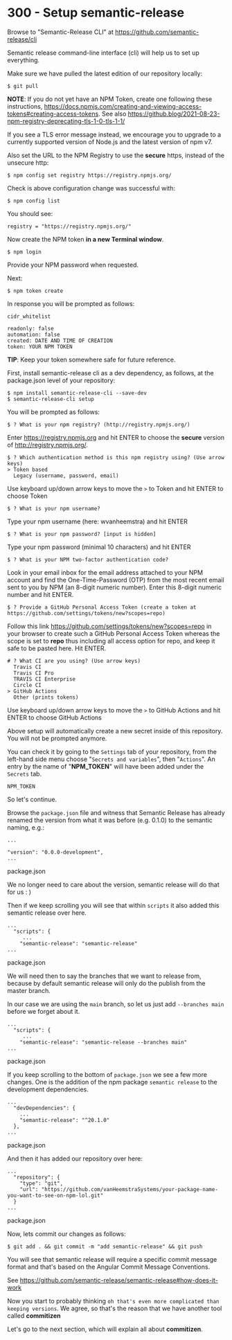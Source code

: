 # 300 - Setup semantic-release

Browse to "Semantic-Release CLI" at https://github.com/semantic-release/cli

Semantic release command-line interface (cli) will help us to set up everything. 

Make sure we have pulled the latest edition of our repository locally:

```
$ git pull
```

**NOTE**: If you do not yet have an NPM Token, create one following these instructions, https://docs.npmjs.com/creating-and-viewing-access-tokens#creating-access-tokens. See also https://github.blog/2021-08-23-npm-registry-deprecating-tls-1-0-tls-1-1/

If you see a TLS error message instead, we encourage you to upgrade to a currently supported version of Node.js and the latest version of npm v7.

Also set the URL to the NPM Registry to use the **secure** https, instead of the unsecure http:

```
$ npm config set registry https://registry.npmjs.org/
```

Check is above configuration change was successful with:

```
$ npm config list
```

You should see:

```
registry = "https://registry.npmjs.org/"
```

Now create the NPM token **in a new Terminal window**.

```
$ npm login
```

Provide your NPM password when requested.

Next:

```
$ npm token create
```

In response you will be prompted as follows:

```
cidr_whitelist

readonly: false
automation: false
created: DATE AND TIME OF CREATION
token: YOUR NPM TOKEN
```

**TIP**: Keep your token somewhere safe for future reference.

First, install semantic-release cli as a dev dependency, as follows, at the package.json level of your repository:

```
$ npm install semantic-release-cli --save-dev
$ semantic-release-cli setup
```

You will be prompted as follows:

```
$ ? What is your npm registry? (http://registry.npmjs.org/)
```

Enter https://registry.npmjs.org and hit ENTER to choose the **secure** version of http://registry.npmjs.org/.

```
$ ? Which authentication method is this npm registry using? (Use arrow keys)
> Token based
  Legacy (username, password, email)
```

Use keyboard up/down arrow keys to move the ```>``` to Token and hit ENTER to choose Token

```
$ ? What is your npm username?
```

Type your npm username (here: wvanheemstra) and hit ENTER

```
$ ? What is your npm password? [input is hidden]
```

Type your npm password (minimal 10 characters) and hit ENTER

```
$ ? What is your NPM two-factor authentication code? 
```

Look in your email inbox for the email address attached to your NPM account and find the One-Time-Password (OTP) from the most recent email sent to you by NPM (an 8-digit numeric number). Enter this 8-digit numeric number and hit ENTER.

```
$ ? Provide a GitHub Personal Access Token (create a token at https://github.com/settings/tokens/new?scopes=repo)
```

Follow this link https://github.com/settings/tokens/new?scopes=repo in your browser to create such a GitHub Personal Access Token whereas the scope is set to **repo** thus including all access option for repo, and keep it safe to be pasted here. Hit ENTER.

```
# ? What CI are you using? (Use arrow keys)
  Travis CI
  Travis CI Pro
  TRAVIS CI Enterprise
  Circle CI
> GitHub Actions
  Other (prints tokens)
```

Use keyboard up/down arrow keys to move the ```>``` to GitHub Actions and hit ENTER to choose GitHub Actions

Above setup will automatically create a new secret inside of this repository. You will not be prompted anymore. 

You can check it by going to the ```Settings``` tab of your repository, from the left-hand side menu choose "```Secrets and variables```", then "```Actions```". An entry by the name of "**NPM_TOKEN**" will have been added under the ```Secrets``` tab.

```
NPM_TOKEN
```

So let's continue.

Browse the ```package.json``` file and witness that Semantic Release has already renamed the version from what it was before (e.g. 0.1.0) to the semantic naming, e.g.:

```
...

"version": "0.0.0-development",
...
```
package.json

We no longer need to care about the version, semantic release will do that for us : )

Then if we keep scrolling you will see that within ```scripts``` it also added this semantic release over here. 

```
...
  "scripts": {
     ...
    "semantic-release": "semantic-release"
...
```
package.json

We will need then to say the branches that we want to release from, because by default semantic release will only do the publish from the master branch.

In our case we are using the ```main``` branch, so let us just add ```--branches main``` before we forget about it.

```
...
  "scripts": {
     ...
    "semantic-release": "semantic-release --branches main"
...
```
package.json

If you keep scrolling to the bottom of ```package.json``` we see a few more changes. One is the addition of the npm package ```semantic release``` to the development dependencies.

```
...
  "devDependencies": {
    ...
    "semantic-release": "^20.1.0"
  },
...
```
package.json

And then it has added our repository over here:

```
...
  "repository": {
    "type": "git",
    "url": "https://github.com/vanHeemstraSystems/your-package-name-you-want-to-see-on-npm-lol.git"
  }
...
```
package.json

Now, lets commit our changes as follows:

```
$ git add . && git commit -m "add semantic-release" && git push
```

You will see that semantic release will require a specific commit message format and that's based on the Angular Commit Message Conventions.

See https://github.com/semantic-release/semantic-release#how-does-it-work

Now you start to probably thinking ```oh that's even more complicated than keeping versions```. We agree, so that's the reason that we have another tool called **commitizen**

Let's go to the next section, which will explain all about **commitizen**.
